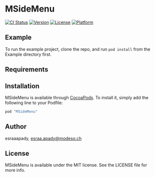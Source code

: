 # MSideMenu

[![CI Status](http://img.shields.io/travis/esraaapady/MSideMenu.svg?style=flat)](https://travis-ci.org/esraaapady/MSideMenu)
[![Version](https://img.shields.io/cocoapods/v/MSideMenu.svg?style=flat)](http://cocoapods.org/pods/MSideMenu)
[![License](https://img.shields.io/cocoapods/l/MSideMenu.svg?style=flat)](http://cocoapods.org/pods/MSideMenu)
[![Platform](https://img.shields.io/cocoapods/p/MSideMenu.svg?style=flat)](http://cocoapods.org/pods/MSideMenu)

## Example

To run the example project, clone the repo, and run `pod install` from the Example directory first.

## Requirements

## Installation

MSideMenu is available through [CocoaPods](http://cocoapods.org). To install
it, simply add the following line to your Podfile:

```ruby
pod "MSideMenu"
```

## Author

esraaapady, esraa.apady@modeso.ch

## License

MSideMenu is available under the MIT license. See the LICENSE file for more info.
